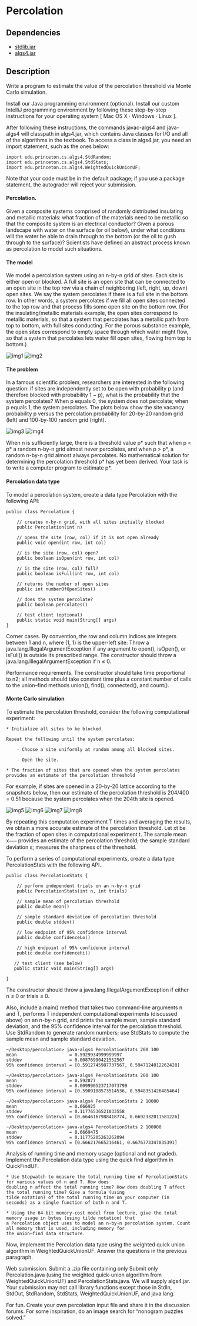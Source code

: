 # Percolation

## Dependencies

* [stdlib.jar](http://algs4.cs.princeton.edu/code/stdlib.jar)
* [algs4.jar](http://algs4.cs.princeton.edu/code/algs4.jar)

## Description

Write a program to estimate the value of the percolation threshold via Monte Carlo simulation.

Install our Java programming environment (optional). Install our custom IntelliJ programming environment by following
these step-by-step instructions for your operating system [ Mac OS X · Windows · Linux ].

After following these instructions, the commands javac-algs4 and java-algs4 will classpath in algs4.jar, which contains
Java classes for I/O and all of the algorithms in the textbook. To access a class in algs4.jar, you need an import
statement, such as the ones below:

```
import edu.princeton.cs.algs4.StdRandom;
import edu.princeton.cs.algs4.StdStats;
import edu.princeton.cs.algs4.WeightedQuickUnionUF;
```

Note that your code must be in the default package; if you use a package statement, the autograder will reject your
submission.

#### Percolation.
Given a composite systems comprised of randomly distributed insulating and metallic materials: what
fraction of the materials need to be metallic so that the composite system is an electrical conductor? Given a porous
landscape with water on the surface (or oil below), under what conditions will the water be able to drain through to the
bottom (or the oil to gush through to the surface)? Scientists have defined an abstract process known as percolation to
model such situations.

#### The model
We model a percolation system using an n-by-n grid of sites. Each site is either open or blocked. A full site
is an open site that can be connected to an open site in the top row via a chain of neighboring (left, right, up, down)
open sites. We say the system percolates if there is a full site in the bottom row. In other words, a system percolates
if we fill all open sites connected to the top row and that process fills some open site on the bottom row. (For the
insulating/metallic materials example, the open sites correspond to metallic materials, so that a system that percolates
has a metallic path from top to bottom, with full sites conducting. For the porous substance example, the open sites
correspond to empty space through which water might flow, so that a system that percolates lets water fill open sites,
flowing from top to bottom.)

![img1](https://coursera.cs.princeton.edu/algs4/assignments/percolation/percolates-yes.png)
![img2](https://coursera.cs.princeton.edu/algs4/assignments/percolation/percolates-no.png)

#### The problem
In a famous scientific problem, researchers are interested in the following question: if sites are
independently set to be open with probability p (and therefore blocked with probability 1 − p), what is the probability
that the system percolates? When p equals 0, the system does not percolate; when p equals 1, the system percolates. The
plots below show the site vacancy probability p versus the percolation probability for 20-by-20 random grid (left) and
100-by-100 random grid (right).

![img3](https://coursera.cs.princeton.edu/algs4/assignments/percolation/percolation-threshold20.png)
![img4](https://coursera.cs.princeton.edu/algs4/assignments/percolation/percolation-threshold100.png)

When n is sufficiently large, there is a threshold value p* such that when p < p* a random n-by-n grid almost never
percolates, and when p > p*, a random n-by-n grid almost always percolates. No mathematical solution for determining the
percolation threshold p* has yet been derived. Your task is to write a computer program to estimate p*.

#### Percolation data type
To model a percolation system, create a data type Percolation with the following API:

```
public class Percolation {

    // creates n-by-n grid, with all sites initially blocked
    public Percolation(int n)

    // opens the site (row, col) if it is not open already
    public void open(int row, int col)

    // is the site (row, col) open?
    public boolean isOpen(int row, int col)

    // is the site (row, col) full?
    public boolean isFull(int row, int col)

    // returns the number of open sites
    public int numberOfOpenSites()

    // does the system percolate?
    public boolean percolates()

    // test client (optional)
    public static void main(String[] args)
}
```

Corner cases.  By convention, the row and column indices are integers between 1 and n, where (1, 1) is the upper-left
site: Throw a java.lang.IllegalArgumentException if any argument to open(), isOpen(), or isFull() is outside its
prescribed range. The constructor should throw a java.lang.IllegalArgumentException if n ≤ 0.

Performance requirements.  The constructor should take time proportional to n2; all methods should take constant time
plus a constant number of calls to the union–find methods union(), find(), connected(), and count().

#### Monte Carlo simulation
To estimate the percolation threshold, consider the following computational experiment:

    * Initialize all sites to be blocked.

    Repeat the following until the system percolates:

        - Choose a site uniformly at random among all blocked sites.

        - Open the site.

    * The fraction of sites that are opened when the system percolates provides an estimate of the percolation threshold

For example, if sites are opened in a 20-by-20 lattice according to the snapshots below, then our estimate of the
percolation threshold is 204/400 = 0.51 because the system percolates when the 204th site is opened.

![img5](https://coursera.cs.princeton.edu/algs4/assignments/percolation/percolation-50.png)
![img6](https://coursera.cs.princeton.edu/algs4/assignments/percolation/percolation-100.png)
![img7](https://coursera.cs.princeton.edu/algs4/assignments/percolation/percolation-150.png)
![img8](https://coursera.cs.princeton.edu/algs4/assignments/percolation/percolation-204.png)

By repeating this computation experiment T times and averaging the results, we obtain a more accurate estimate of the
percolation threshold. Let xt be the fraction of open sites in computational experiment t. The sample mean x⎯⎯⎯ provides
an estimate of the percolation threshold; the sample standard deviation s; measures the sharpness of the threshold.

To perform a series of computational experiments, create a data type PercolationStats with the following API.

```
public class PercolationStats {

    // perform independent trials on an n-by-n grid
    public PercolationStats(int n, int trials)

    // sample mean of percolation threshold
    public double mean()

    // sample standard deviation of percolation threshold
    public double stddev()

    // low endpoint of 95% confidence interval
    public double confidenceLo()

    // high endpoint of 95% confidence interval
    public double confidenceHi()

   // test client (see below)
   public static void main(String[] args)

}
```

The constructor should throw a java.lang.IllegalArgumentException if either n ≤ 0 or trials ≤ 0.

Also, include a main() method that takes two command-line arguments n and T, performs T independent computational
experiments (discussed above) on an n-by-n grid, and prints the sample mean, sample standard deviation, and the 95%
confidence interval for the percolation threshold. Use StdRandom to generate random numbers; use StdStats to compute the
sample mean and sample standard deviation.

```
~/Desktop/percolation> java-algs4 PercolationStats 200 100
mean                    = 0.5929934999999997
stddev                  = 0.00876990421552567
95% confidence interval = [0.5912745987737567, 0.5947124012262428]

~/Desktop/percolation> java-algs4 PercolationStats 200 100
mean                    = 0.592877
stddev                  = 0.009990523717073799
95% confidence interval = [0.5909188573514536, 0.5948351426485464]

~/Desktop/percolation> java-algs4 PercolationStats 2 10000
mean                    = 0.666925
stddev                  = 0.11776536521033558
95% confidence interval = [0.6646167988418774, 0.6692332011581226]

~/Desktop/percolation> java-algs4 PercolationStats 2 100000
mean                    = 0.6669475
stddev                  = 0.11775205263262094
95% confidence interval = [0.666217665216461, 0.6676773347835391]
```

Analysis of running time and memory usage (optional and not graded). Implement the Percolation data type using the quick
find algorithm in QuickFindUF.

    * Use Stopwatch to measure the total running time of PercolationStats for various values of n and T. How does
    doubling n affect the total running time? How does doubling T affect the total running time? Give a formula (using
    tilde notation) of the total running time on your computer (in seconds) as a single function of both n and T.

    * Using the 64-bit memory-cost model from lecture, give the total memory usage in bytes (using tilde notation) that
    a Percolation object uses to model an n-by-n percolation system. Count all memory that is used, including memory for
    the union–find data structure.

Now, implement the Percolation data type using the weighted quick union algorithm in WeightedQuickUnionUF. Answer the
questions in the previous paragraph.

Web submission. Submit a .zip file containing only Submit only Percolation.java (using the weighted quick-union
algorithm from WeightedQuickUnionUF) and PercolationStats.java. We will supply algs4.jar. Your submission may not call
library functions except those in StdIn, StdOut, StdRandom, StdStats, WeightedQuickUnionUF, and java.lang.

For fun. Create your own percolation input file and share it in the discussion forums. For some inspiration, do an image
search for “nonogram puzzles solved.”
